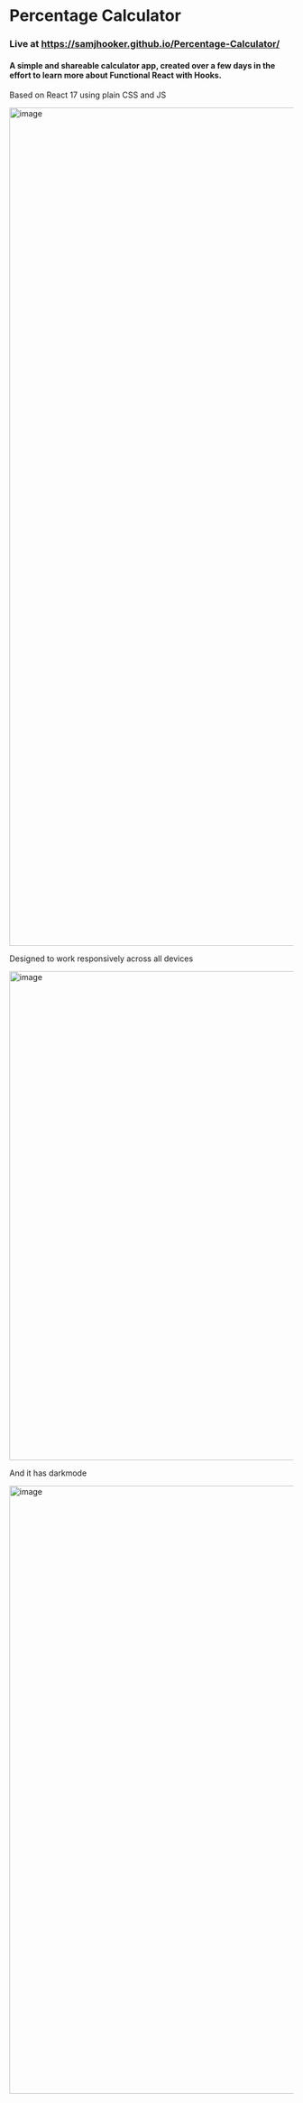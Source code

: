 # Percentage Calculator

### Live at https://samjhooker.github.io/Percentage-Calculator/

#### A simple and shareable calculator app, created over a few days in the effort to learn more about Functional React with Hooks.

Based on React 17 using plain CSS and JS

<img width="1486" alt="image" src="https://user-images.githubusercontent.com/7506157/191013185-2578925b-257e-4c30-958d-b2bf4f007369.png">

Designed to work responsively across all devices

<img width="867" alt="image" src="https://user-images.githubusercontent.com/7506157/191013332-692ec6c9-44f8-40d7-9630-a68ecdd32b93.png">

And it has darkmode

<img width="1078" alt="image" src="https://user-images.githubusercontent.com/7506157/191013424-3329a0db-0c49-4be4-a3c8-6be8386c40ae.png">

